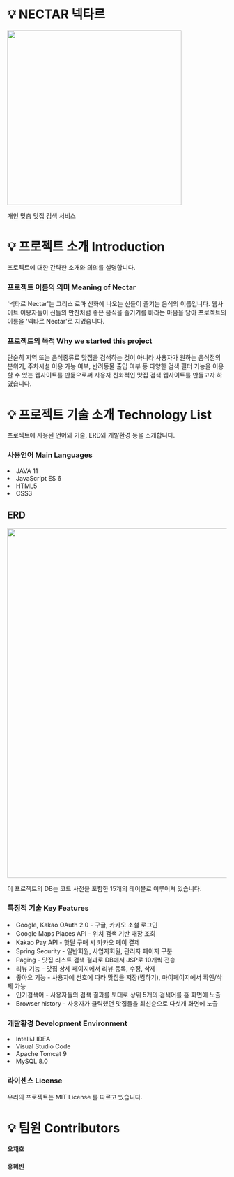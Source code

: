 # 💡 NECTAR 넥타르

<img src="https://user-images.githubusercontent.com/121703704/231820636-ee5eb48a-4b49-4843-ba23-fc1d0aea92a2.png" width=400px>


개인 맞춤 맛집 검색 서비스


# 💡 프로젝트 소개 Introduction


프로젝트에 대한 간략한 소개와 의의를 설명합니다.


 ### 프로젝트 이름의 의미 Meaning of Nectar


'넥타르 Nectar'는 그리스 로마 신화에 나오는 신들이 즐기는 음식의 이름입니다. 웹사이트 이용자들이 신들의 만찬처럼 좋은 음식을 즐기기를 바라는 마음을 담아 프로젝트의 이름을 '넥타르 Nectar'로 지었습니다.



 ### 프로젝트의 목적 Why we started this project



단순히 지역 또는 음식종류로 맛집을 검색하는 것이 아니라 사용자가 원하는 음식점의 분위기, 주차시설 이용 가능 여부, 반려동물 출입 여부 등 다양한 검색 필터 기능을 이용할 수 있는 웹사이트를 만듦으로써 사용자 친화적인 맛집 검색 웹사이트를 만들고자 하였습니다.



# 💡 프로젝트 기술 소개 Technology List



프로젝트에 사용된 언어와 기술, ERD와 개발환경 등을 소개합니다.



### 사용언어 Main Languages



 <li>JAVA 11</li>

 <li>JavaScript ES 6 </li>

 <li>HTML5 </li>

 <li>CSS3</li>



## ERD



<img src="https://user-images.githubusercontent.com/121703704/231819646-b84efc77-bdaa-4dc3-a756-3ca4676c909b.png" width=800px>

이 프로젝트의 DB는 코드 사전을 포함한 15개의 테이블로 이루어져 있습니다.

### 특징적 기술 Key Features


 <li>Google, Kakao OAuth 2.0 - 구글, 카카오 소셜 로그인</li>
 <li>Google Maps Places API - 위치 검색 기반 매장 조회</li>
 <li>Kakao Pay API - 핫딜 구매 시 카카오 페이 결제</li>
 <li>Spring Security - 일반회원, 사업자회원, 관리자 페이지 구분</li>
 <li>Paging - 맛집 리스트 검색 결과로 DB에서 JSP로 10개씩 전송 </li>
 <li>리뷰 기능 - 맛집 상세 페이지에서 리뷰 등록, 수정, 삭제</li>
 <li>좋아요 기능 - 사용자에 선호에 따라 맛집을 저장(찜하기), 마이페이지에서 확인/삭제 가능</li>
 <li>인기검색어 - 사용자들의 검색 결과를 토대로 상위 5개의 검색어를 홈 화면에 노출 </li>
 <li>Browser history - 사용자가 클릭했던 맛집들을 최신순으로 다섯개 화면에 노출 </li>



### 개발환경 Development Environment



 <li>IntelliJ IDEA</li>

 <li>Visual Studio Code</li>

 <li>Apache Tomcat 9</li>

 <li>MySQL 8.0</li>


### 라이센스 License

우리의 프로젝트는 MIT License 를 따르고 있습니다.




# 💡 팀원 Contributors



#### 오재호

#### 홍혜빈

